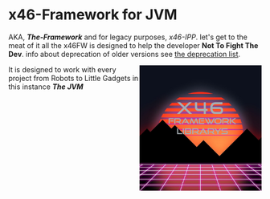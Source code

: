 <!--

     Tete
      is
   Illuminati

      (^)

      ###
     ##^##
    ##^#^##
   #########
  ###########
 #############
###############
-->


<p align="left">
<!--<img src="https://img.shields.io/badge/Variant-JVM">-->
<!--<a href="https://discord.gg/"><img src="https://img.shields.io/badge/Discord Server-down-important">
</a>--></p>

# **x46-Framework for JVM**
AKA, ***The-Framework*** and for legacy purposes, *x46-IPP*. 
let's get to the meat of it all the x46FW is designed to help the developer **Not To Fight The Dev**.
info about deprecation of older versions see [the deprecation list](./dep_list.txt).

<img src="./asst/x46FWlogo.png?raw=true" alt="x46FW logo" align="right" height="250px">

<!--
     ###
     ###
     ###
    #####
   ####### 
  ## ### ##
 ##  ###  ##
##   ###   ##
-->

It is designed to work with every project from Robots to Little Gadgets in this instance ***The JVM***
<!-- <a href="./documentation"><h3>More Info in The Documentation.</h3></a>
<h3>More Documentation Comeing Soon.</h3> -->
